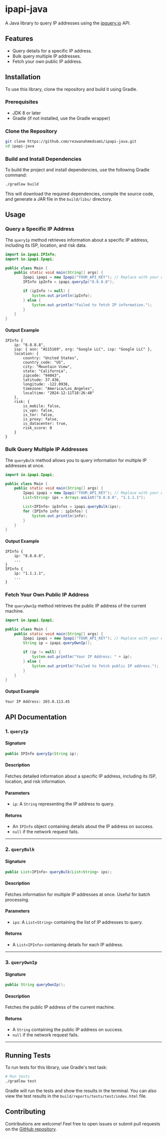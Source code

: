 # ipapi-java

A Java library to query IP addresses using the [ipquery.io](https://ipquery.io) API.

## Features

- Query details for a specific IP address.
- Bulk query multiple IP addresses.
- Fetch your own public IP address.

## Installation

To use this library, clone the repository and build it using Gradle.

### Prerequisites

- JDK 8 or later
- Gradle (if not installed, use the Gradle wrapper)

### Clone the Repository

```bash
git clone https://github.com/rezwanahmedsami/ipapi-java.git
cd ipapi-java
```

### Build and Install Dependencies

To build the project and install dependencies, use the following Gradle command:

```bash
./gradlew build
```

This will download the required dependencies, compile the source code, and generate a JAR file in the `build/libs/` directory.

## Usage

### Query a Specific IP Address

The `queryIp` method retrieves information about a specific IP address, including its ISP, location, and risk data.

```java
import io.ipapi.IPInfo;
import io.ipapi.Ipapi;

public class Main {
    public static void main(String[] args) {
        Ipapi ipapi = new Ipapi("YOUR_API_KEY"); // Replace with your API key
        IPInfo ipInfo = ipapi.queryIp("8.8.8.8");

        if (ipInfo != null) {
            System.out.println(ipInfo);
        } else {
            System.out.println("Failed to fetch IP information.");
        }
    }
}
```

#### Output Example
```plaintext
IPInfo {
    ip: "8.8.8.8",
    isp: { asn: "AS15169", org: "Google LLC", isp: "Google LLC" },
    location: {
        country: "United States",
        country_code: "US",
        city: "Mountain View",
        state: "California",
        zipcode: "94043",
        latitude: 37.436,
        longitude: -122.0938,
        timezone: "America/Los_Angeles",
        localtime: "2024-12-11T18:26:48"
    },
    risk: {
        is_mobile: false,
        is_vpn: false,
        is_tor: false,
        is_proxy: false,
        is_datacenter: true,
        risk_score: 0
    }
}
```

### Bulk Query Multiple IP Addresses

The `queryBulk` method allows you to query information for multiple IP addresses at once.

```java
import io.ipapi.Ipapi;

public class Main {
    public static void main(String[] args) {
        Ipapi ipapi = new Ipapi("YOUR_API_KEY"); // Replace with your API key
        List<String> ips = Arrays.asList("8.8.8.8", "1.1.1.1");

        List<IPInfo> ipInfos = ipapi.queryBulk(ips);
        for (IPInfo info : ipInfos) {
            System.out.println(info);
        }
    }
}
```

#### Output Example
```plaintext
IPInfo {
    ip: "8.8.8.8",
    ...
}
IPInfo {
    ip: "1.1.1.1",
    ...
}
```

### Fetch Your Own Public IP Address

The `queryOwnIp` method retrieves the public IP address of the current machine.

```java
import io.ipapi.Ipapi;

public class Main {
    public static void main(String[] args) {
        Ipapi ipapi = new Ipapi("YOUR_API_KEY"); // Replace with your API key
        String ip = ipapi.queryOwnIp();

        if (ip != null) {
            System.out.println("Your IP Address: " + ip);
        } else {
            System.out.println("Failed to fetch public IP address.");
        }
    }
}
```

#### Output Example
```plaintext
Your IP Address: 203.0.113.45
```

## API Documentation

### 1. `queryIp`

#### Signature
```java
public IPInfo queryIp(String ip);
```

#### Description
Fetches detailed information about a specific IP address, including its ISP, location, and risk information.

#### Parameters
- `ip`: A `String` representing the IP address to query.

#### Returns
- An `IPInfo` object containing details about the IP address on success.
- `null` if the network request fails.

---

### 2. `queryBulk`

#### Signature
```java
public List<IPInfo> queryBulk(List<String> ips);
```

#### Description
Fetches information for multiple IP addresses at once. Useful for batch processing.

#### Parameters
- `ips`: A `List<String>` containing the list of IP addresses to query.

#### Returns
- A `List<IPInfo>` containing details for each IP address.

---

### 3. `queryOwnIp`

#### Signature
```java
public String queryOwnIp();
```

#### Description
Fetches the public IP address of the current machine.

#### Returns
- A `String` containing the public IP address on success.
- `null` if the network request fails.

---

## Running Tests

To run tests for this library, use Gradle's test task:

```bash
# Run tests
./gradlew test
```

Gradle will run the tests and show the results in the terminal. You can also view the test results in the `build/reports/tests/test/index.html` file.

## Contributing

Contributions are welcome! Feel free to open issues or submit pull requests on the [GitHub repository](https://github.com/rezwanahmedsami/ipapi-java).